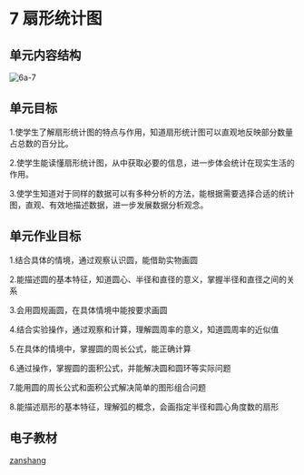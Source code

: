 # 7 扇形统计图

## 单元内容结构

![6a-7](https://r2.edui123.com/2023/05/6a-7.png)

## 单元目标

1.使学生了解扇形统计图的特点与作用，知道扇形统计图可以直观地反映部分数量占总数的百分比。

2.使学生能读懂扇形统计图，从中获取必要的信息，进一步体会统计在现实生活的作用。

3.使学生知道对于同样的数据可以有多种分析的方法，能根据需要选择合适的统计图，直观、有效地描述数据，进一步发展数据分析观念。

## 单元作业目标

1.结合具体的情境，通过观察认识圆，能借助实物画圆

2.能描述圆的基本特征，知道圆心、半径和直径的意义，掌握半径和直径之间的关系

3.会用圆规画圆，在具体情境中能按要求画圆

4.结合实验操作，通过观察和计算，理解圆周率的意义，知道圆周率的近似值

5.在具体的情境中，掌握圆的周长公式，能正确计算

6.通过操作，掌握圆的面积公式，并能解决圆和圆环等实际问题

7.能用圆的周长公式和面积公式解决简单的图形组合问题

8.能描述扇形的基本特征，理解弧的概念，会画指定半径和圆心角度数的扇形



## 电子教材

<Epep grade="xxsx6a" :pep="1221001601141" :pages="94" :paged="102" ></Epep>

[zanshang](../res/zanshang.md ':include')